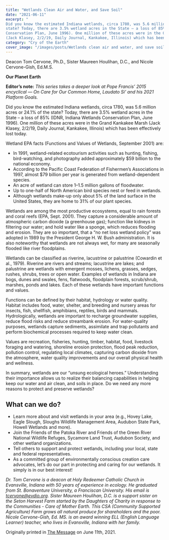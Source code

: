 ```yaml
---
title: "Wetlands Clean Air and Water, and Save Soil"
date: "2021-06-11"
excerpt: "
Did you know the estimated Indiana wetlands, circa 1780, was 5.6 million acres or 24.1% of the
state? Today, there are 3.5% wetland acres in the State – a loss of 85% (IDNR, Indiana Wetlands
Conservation Plan, June 1996). One million of these acres were in the Grand Kankakee Marsh
(Jack Klasey, 2/2/19, Daily Journal, Kankakee, Illinois) which has been effectively lost today."
category: "Cry of the Earth"
cover_image: "/images/posts/Wetlands clean air and water, and save soil.jpg"
---
```


Deacon Tom Cervone, Ph.D., Sister Maureen Houlihan, D.C., and Nicole Cervone-Gish, Ed.M.S.

**Our Planet Earth**

**Editor’s note:**
_This series takes a deeper look at Pope Francis’ 2015 encyclical ― On Care for Our Common
Home, Laudato Si’ and his 2021 Platform Goals._

Did you know the estimated Indiana wetlands, circa 1780, was 5.6 million acres or 24.1% of the
state? Today, there are 3.5% wetland acres in the State – a loss of 85% (IDNR, Indiana Wetlands
Conservation Plan, June 1996). One million of these acres were in the Grand Kankakee Marsh
(Jack Klasey, 2/2/19, Daily Journal, Kankakee, Illinois) which has been effectively lost today.

Wetland EPA facts (Functions and Values of Wetlands, September 2001) are:

- In 1991, wetland-related ecotourism activities such as hunting, fishing, bird-watching,
  and photography added approximately $59 billion to the national economy.
- According to the Pacific Coast Federation of Fishermen’s Associations in 1997, almost
  $79 billion per year is generated from wetland-dependent species.
- An acre of wetland can store 1–1.5 million gallons of floodwater.
- Up to one-half of North American bird species nest or feed in wetlands.
- Although wetlands make-up only about 5% of the land surface in the United States, they
  are home to 31% of our plant species.

Wetlands are among the most productive ecosystems, equal to rain forests and coral reefs (EPA,
Sept. 2001). They capture a considerable amount of atmospheric carbon dioxide (a greenhouse
gas); function like kidneys in filtering our water; and hold water like a sponge, which reduces
flooding and erosion. They are so important, that a “no net loss wetland policy” was adopted in
1989 by the President George H. W. Bush administration. It is also noteworthy that wetlands are
not always wet, for many are seasonally flooded like river floodplains.

Wetlands can be classified as riverine, lacustrine or palustrine (Cowardin et al., 1979). Riverine
are rivers and streams; lacustrine are lakes; and palustrine are wetlands with emergent mosses,
lichens, grasses, sedges, rushes, shrubs, trees or open water. Examples of wetlands in Indiana are
bogs, dunes and swales, fens, flatwoods, floodplain forests, scrub/shrub, marshes, ponds and
lakes. Each of these wetlands have important functions and values.

Functions can be defined by their habitat, hydrology or water quality. Habitat includes food,
water, shelter, and breeding and nursery areas for insects, fish, shellfish, amphibians, reptiles,
birds and mammals. Hydrologically, wetlands are important to recharge groundwater supplies,
reduce flood risks and reduce streambank erosion. For water-quality purposes, wetlands capture
sediments, assimilate and trap pollutants and perform biochemical processes required to keep
water clean.

Values are recreation, fisheries, hunting, timber, habitat, food, livestock foraging and watering,
shoreline erosion protection, flood peak reduction, pollution control, regulating local climates,
capturing carbon dioxide from the atmosphere, water quality improvements and our overall
physical health and wellness.

In summary, wetlands are our “unsung ecological heroes.” Understanding their importance
allows us to realize their balancing capabilities in helping keep our water and air clean, and soils
in place. Do we need any more reasons to protect and preserve wetlands?

## What can we do?

- Learn more about and visit wetlands in your area (e.g., Hovey Lake, Eagle Slough,
  Sloughs Wildlife Management Area, Audubon State Park, Howell Wetlands and more).
- Join the Friends of the Patoka River and Friends of the Green River National Wildlife
  Refuges, Sycamore Land Trust, Audubon Society, and other wetland organizations.
- Tell others to support and protect wetlands, including your local, state and federal
  representatives.
- As a committed group of environmentally conscious creation care advocates, let’s do our
  part in protecting and caring for our wetlands. It simply is in our best interest!

_Dr. Tom Cervone is a deacon at Holy Redeemer Catholic Church in Evansville, Indiana with 50
years of experience in ecology. He graduated from St. Bonaventure University, a Franciscan
University. His email is tcervone@evdio.org. Sister Maureen Houlihan, D.C. is a support sister
on the Seton Harvest Farm started by the Daughters of Charity in response to the Communities -
Care of Mother Earth. This CSA (Community Supported Agriculture) Farm grows all natural
produce for shareholders and the poor. Nicole Cervone-Gish, Ed. MS. is an award winning ELL
(English Language Learner) teacher, who lives in Evansville, Indiana with her family._

Originally printed in [The Message](https://evdiomessage.org/) on June 11th, 2021.
